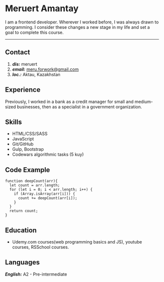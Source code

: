 # Meruert Amantay

I am a frontend developer. Wherever I worked before, I was always drawn to programming. I consider these changes a new stage in my life and set a goal to complete this course.

----

## Contact

1. ***dis:*** meruert
2. ***email:*** meru.forwork@gmail.com
3. ***loc.:*** Aktau, Kazakhstan

## Experience
Previously, I worked in a bank as a credit manager for small and medium-sized businesses, then as a specialist in a government organization.

## Skills
* HTML/CSS/SASS
* JavaScript
* Git/GitHub
* Gulp, Bootstrap
* Codewars algorithmic tasks (5 kuy)

## Code Example
````
function deepCount(arr){
  let count = arr.length;
  for (let i = 0; i < arr.length; i++) {
    if (Array.isArray(arr[i])) {
      count += deepCount(arr[i]);
    }
  }
  return count;
}
````
## Education

* Udemy.com courses(web programming basics and JS), youtube courses, RSSchool courses.

## Languages

***English:*** A2 - Pre-intermediate